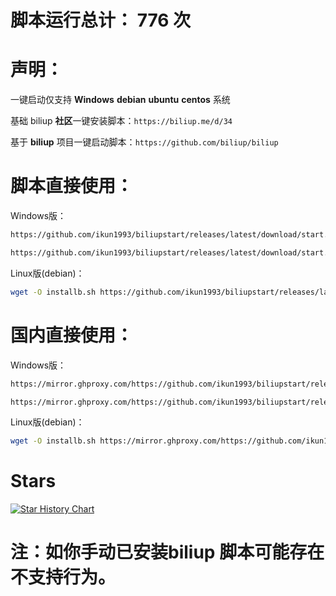 # 脚本运行总计： 776 次


# 声明：

一键启动仅支持 **Windows** **debian** **ubuntu** **centos** 系统

基础 biliup **社区**一键安装脚本：`https://biliup.me/d/34`

基于 **biliup** 项目一键启动脚本：`https://github.com/biliup/biliup`

#
# 脚本直接使用：

Windows版：

```bash
https://github.com/ikun1993/biliupstart/releases/latest/download/start.cmd
```
```bash
https://github.com/ikun1993/biliupstart/releases/latest/download/start.bat
```

Linux版(debian)：

```bash
wget -O installb.sh https://github.com/ikun1993/biliupstart/releases/latest/download/start.sh && chmod +x installb.sh && bash installb.sh
```

#
# 国内直接使用：

Windows版：

```bash
https://mirror.ghproxy.com/https://github.com/ikun1993/biliupstart/releases/latest/download/start.cmd
```
```bash
https://mirror.ghproxy.com/https://github.com/ikun1993/biliupstart/releases/latest/download/start.bat
```

Linux版(debian)：

```bash
wget -O installb.sh https://mirror.ghproxy.com/https://github.com/ikun1993/biliupstart/releases/latest/download/start.sh && chmod +x installb.sh && bash installb.sh
```

#
# Stars
[![Star History Chart](https://api.star-history.com/svg?repos=ikun1993/biliupstart&type=Date)](https://star-history.com/#ikun1993/biliupstart&Date)

#
# 注：如你手动已安装biliup 脚本可能存在不支持行为。

